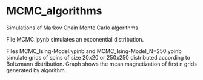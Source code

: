 # MCMC_algorithms
Simulations of Markov Chain Monte Carlo algorithms

File MCMC.ipynb simulates an exponential distribution.

Files MCMC_Ising-Model.ypinb and MCMC_Ising-Model_N=250.ypinb simulate grids of spins of size 20x20 or 250x250 distributed according to Boltzmann distribution.
Graph shows the mean magnetization of first n grids generated by algorithm.
